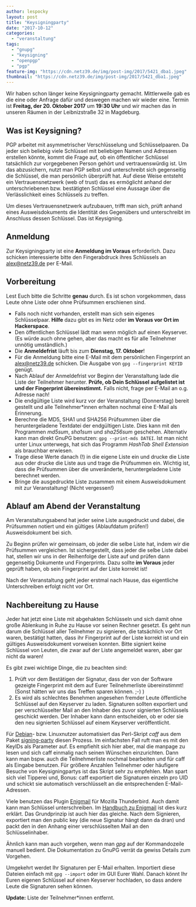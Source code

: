 ```yaml
---
author: lespocky
layout: post
title: "Keysigningparty"
date: "2017-10-12"
categories: 
  - "veranstaltung"
tags: 
  - "gnupg"
  - "keysigning"
  - "openpgp"
  - "pgp"
feature-img: "https://cdn.netz39.de/img/post-img/2017/5421_dba1.jpeg"
thumbnail: "https://cdn.netz39.de/img/post-img/2017/5421_dba1.jpeg"
---
```


Wir haben schon länger keine Keysigningparty gemacht. Mittlerweile gab es die eine oder Anfrage dafür und deswegen machen wir wieder eine. Termin ist **Freitag, der 20. Oktober 2017** um **19:30 Uhr** und wir machen das in unseren Räumen in der Leibnizstraße 32 in Magdeburg.

## Was ist Keysigning?

PGP arbeitet mit asymmetrischer Verschlüsselung und Schlüsselpaaren. Da jeder sich beliebig viele Schlüssel mit beliebigen Namen und Adressen erstellen könnte, kommt die Frage auf, ob ein öffentlicher Schlüssel tatsächlich zur vorgegebenen Person gehört und vertrauenswürdig ist. Um das abzusichern, nutzt man PGP selbst und unterschreibt sich gegenseitig die Schlüssel, die man persönlich überprüft hat. Auf diese Weise entsteht ein Vertrauensnetzwerk (web of trust) das es ermöglicht anhand der unterschriebenen bzw. bestätigten Schlüssel eine Aussage über die Verlässlichkeit eines Schlüssels zu treffen.

Um dieses Vertrauensnetzwerk aufzubauen, trifft man sich, prüft anhand eines Ausweisdokuments die Identität des Gegenübers und unterschreibt im Anschluss dessen Schlüssel. Das ist Keysigning.

## Anmeldung

Zur Keysigningparty ist eine **Anmeldung im Voraus** erforderlich. Dazu schicken interessierte bitte den Fingerabdruck ihres Schlüssels an [alex@netz39.de](mailto:alex@netz39.de) per E-Mail.

## Vorbereitung

Lest Euch bitte die Schritte **genau** durch. Es ist schon vorgekommen, dass Leute ohne Liste oder ohne Prüfsummen erschienen sind.

- Falls noch nicht vorhanden, erstellt man sich sein eigenes Schlüsselpaar. **Hilfe** dazu gibt es im Netz oder **im Voraus vor Ort im Hackerspace**.
- Den öffentlichen Schlüssel lädt man wenn möglich auf einen Keyserver. (Es würde auch ohne gehen, aber das macht es für alle Teilnehmer unnötig umständlich.)
- Die **Anmeldefrist** läuft bis zum **Dienstag, 17. Oktober**!
- Für die Anmeldung bitte eine E-Mail mit dem persönlichen Fingerprint an [alex@netz39.de](mailto:alex@netz39.de) schicken. Die Ausgabe von `gpg --fingerprint KEYID` genügt.
- Nach Ablauf der Anmeldefrist vor Beginn der Veranstaltung lade die Liste der Teilnehmer herunter. **Prüfe, ob Dein Schlüssel aufgelistet ist und der Fingerprint übereinstimmt.** Falls nicht, frage per E-Mail an o.g. Adresse nach!
- Die endgültige Liste wird kurz vor der Veranstaltung (Donnerstag) bereit gestellt und alle Teilnehmer\*innen erhalten nochmal eine E-Mail als Erinnerung.
- Berechne die MD5, SHA1 und SHA256 Prüfsummen über die heruntergeladene Textdatei der endgültigen Liste. Dies kann mit den Programmen _md5sum_, _sha1sum_ und _sha256sum_ geschehen. Alternativ kann man direkt GnuPG benutzen: `gpg --print-mds DATEI`. Ist man nicht unter Linux unterwegs, hat sich das Programm _HashTab Shell Extension_ als brauchbar erwiesen.
- Trage diese Werte danach (!) in die eigene Liste ein und drucke die Liste aus oder drucke die Liste aus und trage die Prüfsummen ein. Wichtig ist, dass die Prüfsummen über die unveränderte, heruntergeladene Liste berechnet werden.
- Bringe die ausgedruckte Liste zusammen mit einem Ausweisdokument mit zur Veranstaltung! (Nicht vergessen!)

## Ablauf am Abend der Veranstaltung

Am Veranstaltungsabend hat jeder seine Liste ausgedruckt und dabei, die Prüfsummen notiert und ein gültiges (Ablaufdatum prüfen!) Ausweisdokument bei sich.

Zu Beginn prüfen wir gemeinsam, ob jeder die selbe Liste hat, indem wir die Prüfsummen vergleichen. Ist sichergestellt, dass jeder die selbe Liste dabei hat, stellen wir uns in der Reihenfolge der Liste auf und prüfen dann gegenseitig Dokumente und Fingerprints. Dazu sollte **im Voraus** jeder geprüft haben, ob sein Fingerprint auf der Liste korrekt ist!

Nach der Veranstaltung geht jeder erstmal nach Hause, das eigentliche Unterschreiben erfolgt nicht vor Ort.

## Nachbereitung zu Hause

Jeder hat jetzt eine Liste mit abgehakten Schlüsseln und sich damit ohne große Ablenkung in Ruhe zu Hause vor seinen Rechner gesetzt. Es geht nun darum die Schlüssel aller Teilnehmer zu signieren, die tatsächlich vor Ort waren, bestätigt hatten, dass ihr Fingerprint auf der Liste korrekt ist und ein gültiges Ausweisdokument vorweisen konnten. Bitte signiert keine Schlüssel von Leuten, die zwar auf der Liste angemeldet waren, aber gar nicht da waren!

Es gibt zwei wichtige Dinge, die zu beachten sind:

1. Prüft vor dem Bestätigen der Signatur, dass der von der Software gezeigte Fingerprint mit dem auf Eurer Teilnehmerliste übereinstimmt! (Sonst hätten wir uns das Treffen sparen können. ;-) )
2. Es wird als schlechtes Benehmen angesehen fremder Leute öffentliche Schlüssel auf den Keyserver zu laden. Signaturen sollten exportiert und per verschlüsselter Mail an den Inhaber des zuvor signierten Schlüssels geschickt werden. Der Inhaber kann dann entscheiden, ob er oder sie den neu signierten Schlüssel auf einem Keyserver veröffentlicht.

Für [Debian](https://www.debian.org/)\- bzw. Linuxnutzer automatisiert das Perl-Skript _caff_ aus dem Paket [signing-party](https://packages.debian.org/stretch/signing-party) diesen Prozess. Im einfachsten Fall ruft man es mit den KeyIDs als Parameter auf. Es empfiehlt sich hier aber, mal die manpage zu lesen und sich caff einmalig nach seinen Wünschen einzurichten. Dann kann man bspw. auch die Teilnehmerliste nochmal bearbeiten und für caff als Eingabe benutzen. Für größere Anzahlen Teilnehmer oder häufigere Besuche von Keysigningpartys ist das Skript sehr zu empfehlen. Man spart sich viel Tipperei und, Bonus: caff exportiert die Signaturen einzeln pro UID und schickt sie automatisch verschlüsselt an die entsprechenden E-Mail-Adressen.

Viele benutzen das Plugin [Enigmail](https://addons.mozilla.org/de/thunderbird/addon/enigmail/) für Mozilla Thunderbird. Auch damit kann man Schlüssel unterschreiben. Im [Handbuch zu Enigmail](https://enigmail.wiki/Key_Management#Signing_other_people.27s_keys) ist dies kurz erklärt. Das Grundprinzip ist auch hier das gleiche. Nach dem Signieren, exportiert man den public key (die neue Signatur hängt dann da dran) und packt den in den Anhang einer verschlüsselten Mail an den Schlüsselinhaber.

Ähnlich kann man auch vorgehen, wenn man _gpg_ auf der Kommandozeile manuell bedient. Die Dokumentation zu GnuPG verrät da gewiss Details zum Vorgehen.

Umgekehrt werdet Ihr Signaturen per E-Mail erhalten. Importiert diese Dateien einfach mit `gpg --import` oder im GUI Eurer Wahl. Danach könnt Ihr Euren eigenen Schlüssel auf einen Keyserver hochladen, so dass andere Leute die Signaturen sehen können.

**Update:** Liste der Teilnehmer\*innen entfernt.
